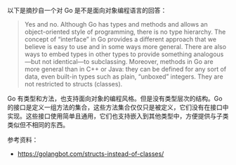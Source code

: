 

以下是摘抄自一个对 Go 是不是面向对象编程语言的回答：

> Yes and no. Although Go has types and methods and allows an object-oriented style of programming, there is no type hierarchy. The concept of “interface” in Go provides a different approach that we believe is easy to use and in some ways more general. There are also ways to embed types in other types to provide something analogous—but not identical—to subclassing. Moreover, methods in Go are more general than in C++ or Java: they can be defined for any sort of data, even built-in types such as plain, “unboxed” integers. They are not restricted to structs (classes). 

Go 有类型和方法，也支持面向对象的编程风格。但是没有类型层次的结构。Go 的接口是定义一组方法的集合，这些方法集合仅仅只是被定义，它们没有在接口中实现。这些接口使用简单且通用，它们也支持嵌入到其他类型中，方便提供与子类类似但不相同的东西。







参考资料：

- https://golangbot.com/structs-instead-of-classes/


